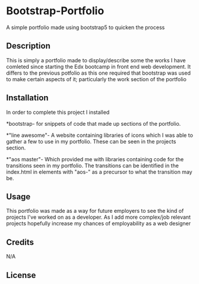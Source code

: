 # Bootstrap-Portfolio
A simple portfolio made using bootstrap5 to quicken the process

## Description

This is simply a portfolio made to display/describe some the works I have comleted since starting the Edx bootcamp in front end web development. It differs to the previous potfolio as this one required that bootstrap was used to make certain aspects of it; particularly the work section of the portfolio 


## Installation

In order to complete this project I installed

*bootstrap- for snippets of code that made up sections of the portfolio.

*"line awesome"- A website containing libraries of icons which I was able to gather a few to use in my portfolio. These can be seen in the projects section.

*"aos master"- Which provided me with libraries containing code for the transitions seen in my portfolio. The transitions can be identified in the index.html in elements with "aos-" as a precursor to what the transition may be.

## Usage

This portfolio was made as a way for future employers to see the kind of projects I've worked on as a developer. As I add more complex/job relevant projects hopefully increase my chances of employability as a web designer 

## Credits

N/A

## License
